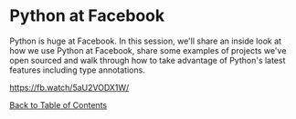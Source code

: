 # Python at Facebook

Python is huge at Facebook. In this session, we'll share an inside look at how we use Python at Facebook, 
share some examples of projects we've open sourced and walk through how to take advantage of Python's latest
features including type annotations. 

https://fb.watch/5aU2VODX1W/

[Back to Table of Contents](https://github.com/Pomona-ITS/DailyChallenges/blob/main/README.md)
